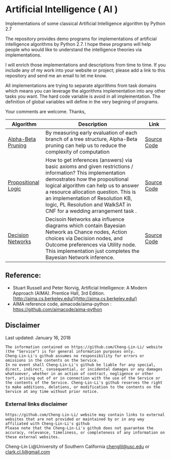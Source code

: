 # Artificial Intelligence ( AI )
Implementations of some classical Artificial Intelligence algorithm by Python 2.7

The repository provides demo programs for implementations of artificial intelligence algorithms by Python 2.7. I hope these programs will help people who would like to understand the intelligence theories via implementations.

I will enrich those implementations and descriptions from time to time. If you include any of my work into your website or project; please add a link to this repository and send me an email to let me know.

All implementations are trying to separate algorithms from task domains which means you can leverage the algorithms implementation into any other tasks you want. The hard code variable is avoid in all implementation. The definition of global variables will define in the very begining of programs.

Your comments are welcome.
Thanks,

|Algorithm|Description|Link|
|------|------|--------|
|[Alpha-Beta Pruning](https://github.com/Cheng-Lin-Li/AI/blob/master/Alpha-Beta_Pruning)|By measuring early evaluation of each branch of a tree structure, Alpha-Beta pruning can help us to reduce the complexity of computation| [Source Code](https://github.com/Cheng-Lin-Li/AI/blob/master/Alpha-Beta_Pruning/Alpha-Beta_Pruning.py)|
|[Propositional Logic](https://github.com/Cheng-Lin-Li/AI/tree/master/Propositional_Logic)|How to get inferences (answers) via basic axioms and given restrictions / information? This implementation demostrates how the propositional logical algorithm can help us to answer a resource allocation question. This is an implementation of Resolution KB, logic, PL Resolution and WalkSAT in CNF for a wedding arrangement task . |[Source Code](https://github.com/Cheng-Lin-Li/AI/blob/master/Propositional_Logic/PL_Resolution_WalkSAT.py)|
|[Decision Networks](https://github.com/Cheng-Lin-Li/AI/tree/master/DecisionNetwork)| Decisoin Networks aka influence diagrams which contain Bayesian Network as Chance nodes, Action choices via Decision nodes, and Outcome preferences via Utility node. This implementation just completes the Bayesian Network inference. |[Source Code](https://github.com/Cheng-Lin-Li/AI/blob/master/DecisionNetwork/DecisionNetwork.py)|


## Reference:
* Stuart Russell and Peter Norvig, Artificial Intelligence: A Modern Approach (AIMA). Prentice Hall, 3rd Edition. [http://aima.cs.berkeley.edu/](http://aima.cs.berkeley.edu/)
* AIMA reference code, aimacode/aima-python : https://github.com/aimacode/aima-python

## Disclaimer
Last updated: January 16, 2018
```text
The information contained on https://github.com/Cheng-Lin-Li/ website (the "Service") is for general information purposes only.
Cheng-Lin-Li's github assumes no responsibility for errors or omissions in the contents on the Service.
In no event shall Cheng-Lin-Li's github be liable for any special, direct, indirect, consequential, or incidental damages or any damages whatsoever, whether in an action of contract, negligence or other tort, arising out of or in connection with the use of the Service or the contents of the Service. Cheng-Lin-Li's github reserves the right to make additions, deletions, or modification to the contents on the Service at any time without prior notice.
```
### External links disclaimer
```text
https://github.com/Cheng-Lin-Li/ website may contain links to external websites that are not provided or maintained by or in any way affiliated with Cheng-Lin-Li's github
Please note that the Cheng-Lin-Li's github does not guarantee the accuracy, relevance, timeliness, or completeness of any information on these external websites.
```

Cheng-Lin Li@University of Southern California
chenglil@usc.edu or 
clark.cl.li@gmail.com
